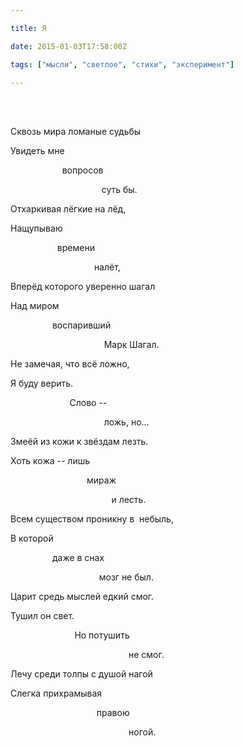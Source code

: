 ```yaml
---

title: Я

date: 2015-01-03T17:58:00Z

tags: ["мысли", "светлое", "стихи", "эксперимент"]

---
```


<br/><br/>

Сквозь мира ломаные судьбы

Увидеть мне

                     вопросов

                                     суть бы.

Отхаркивая лёгкие на лёд,

Нащупываю

                   времени

                                  налёт,

Вперёд которого уверенно шагал

Над миром

                 воспаривший

                                      Марк Шагал.

Не замечая, что всё ложно,

Я буду верить.

                        Слово --

                                      ложь, но...

Змеёй из кожи к звёздам лезть.

Хоть кожа -- лишь

                               мираж

                                         и лесть.

Всем существом проникну в  небыль,

В которой

                 даже в снах

                                    мозг не был.

Царит средь мыслей едкий смог.

Тушил он свет.

                          Но потушить

                                                не смог.

Лечу среди толпы с душой нагой

Слегка прихрамывая

                                   правою

                                                ногой.